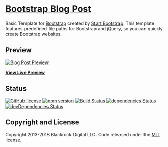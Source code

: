# [Bootstrap Blog Post](https://startbootstrap.com/template-overviews/blog-post/)

Basic Template for [Bootstrap](http://getbootstrap.com/) created by [Start Bootstrap](http://startbootstrap.com/). This template features predefined file paths for Bootstrap and jQuery, so you can quickly create Bootstrap websites.

## Preview

[![Blog Post Preview](https://startbootstrap.com/assets/img/templates/blog-post.jpg)](https://blackrockdigital.github.io/startbootstrap-blog-post/)

**[View Live Preview](https://blackrockdigital.github.io/startbootstrap-blog-post/)**

## Status

[![GitHub license](https://img.shields.io/badge/license-MIT-blue.svg)](https://raw.githubusercontent.com/BlackrockDigital/startbootstrap-blog-post/master/LICENSE)
[![npm version](https://img.shields.io/npm/v/startbootstrap-blog-post.svg)](https://www.npmjs.com/package/startbootstrap-blog-post)
[![Build Status](https://travis-ci.org/BlackrockDigital/startbootstrap-blog-post.svg?branch=master)](https://travis-ci.org/BlackrockDigital/startbootstrap-blog-post)
[![dependencies Status](https://david-dm.org/BlackrockDigital/startbootstrap-blog-post/status.svg)](https://david-dm.org/BlackrockDigital/startbootstrap-blog-post)
[![devDependencies Status](https://david-dm.org/BlackrockDigital/startbootstrap-blog-post/dev-status.svg)](https://david-dm.org/BlackrockDigital/startbootstrap-blog-post?type=dev)

## Copyright and License

Copyright 2013-2018 Blackrock Digital LLC. Code released under the [MIT](https://github.com/BlackrockDigital/startbootstrap-blog-post/blob/gh-pages/LICENSE) license.
